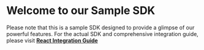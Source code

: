 # Welcome to our Sample SDK

Please note that this is a sample SDK designed to provide a glimpse of our powerful features. For the actual SDK and comprehensive integration guide, please visit **[React Integration Guide](https://developers.shuftipro.com/docs/mobile/platforms/react-sdk)**
